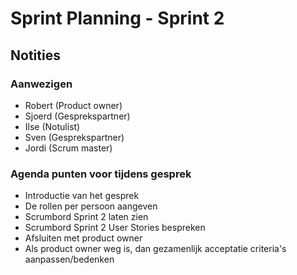 # Sprint Planning - Sprint 2

## Notities

### Aanwezigen

- Robert (Product owner)
- Sjoerd (Gesprekspartner)
- Ilse (Notulist)
- Sven (Gesprekspartner)
- Jordi (Scrum master)

### Agenda punten voor tijdens gesprek

- Introductie van het gesprek
- De rollen per persoon aangeven
- Scrumbord Sprint 2 laten zien
- Scrumbord Sprint 2 User Stories bespreken
- Afsluiten met product owner
- Als product owner weg is, dan gezamenlijk acceptatie criteria's aanpassen/bedenken
